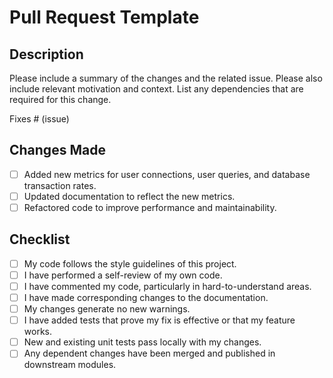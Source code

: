 # Pull Request Template

## Description

Please include a summary of the changes and the related issue. Please also include relevant motivation and context. List any dependencies that are required for this change.

Fixes # (issue)

## Changes Made

- [ ] Added new metrics for user connections, user queries, and database transaction rates.
- [ ] Updated documentation to reflect the new metrics.
- [ ] Refactored code to improve performance and maintainability.

## Checklist

- [ ] My code follows the style guidelines of this project.
- [ ] I have performed a self-review of my own code.
- [ ] I have commented my code, particularly in hard-to-understand areas.
- [ ] I have made corresponding changes to the documentation.
- [ ] My changes generate no new warnings.
- [ ] I have added tests that prove my fix is effective or that my feature works.
- [ ] New and existing unit tests pass locally with my changes.
- [ ] Any dependent changes have been merged and published in downstream modules.
